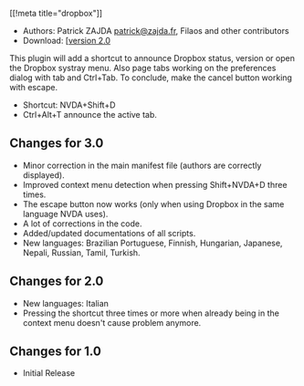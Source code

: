 [[!meta title="dropbox"]]

* Authors: Patrick ZAJDA <patrick@zajda.fr>, Filaos and other contributors
* Download: [[version 2.0][downloadLink]

This plugin will add a shortcut to announce Dropbox status, version or open the Dropbox systray menu.
Also page tabs working on the preferences dialog with tab and Ctrl+Tab.
To conclude, make the cancel button working with escape.

* Shortcut: NVDA+Shift+D
* Ctrl+Alt+T announce the active tab.

## Changes for 3.0 ##

* Minor correction in the main manifest file (authors are correctly displayed).
* Improved context menu detection when pressing Shift+NVDA+D three times.
* The escape button now works (only when using Dropbox in the same language NVDA uses).
* A lot of corrections in the code.
* Added/updated documentations of all scripts.
* New languages: Brazilian Portuguese, Finnish, Hungarian, Japanese, Nepali, Russian, Tamil, Turkish.

## Changes for 2.0 ##

* New languages: Italian
* Pressing the shortcut three times or more when already being in the context menu doesn't cause problem anymore.

## Changes for 1.0 ##

* Initial Release

[downloadLink]: http://patrick.zajda.fr/nvda/DropboxPlugin.nvda-addon
